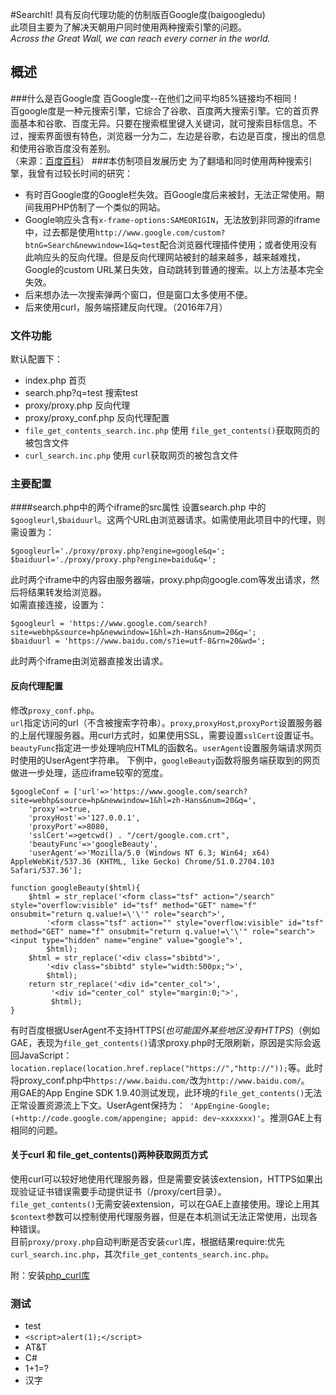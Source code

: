 #SearchIt!
具有反向代理功能的仿制版百Google度(baigoogledu)  
此项目主要为了解决天朝用户同时使用两种搜索引擎的问题。  
*Across the Great Wall, we can reach every corner in the world.*
## 概述
###什么是百Google度
百Google度--在他们之间平均85%链接均不相同！  
百google度是一种元搜索引擎，它综合了谷歌、百度两大搜索引擎。它的首页界面基本和谷歌、百度无异。只要在搜索框里键入关键词，就可搜索目标信息。不过，搜索界面很有特色，浏览器一分为二，左边是谷歌，右边是百度，搜出的信息和使用谷歌百度没有差别。  
（来源：[百度百科](http://baike.baidu.com/item/baigoogledu)）
###本仿制项目发展历史
为了翻墙和同时使用两种搜索引擎，我曾有过较长时间的研究：  
  
- 有时百Google度的Google栏失效。百Google度后来被封，无法正常使用。期间我用PHP仿制了一个类似的网站。  
- Google响应头含有`x-frame-options:SAMEORIGIN`，无法放到非同源的iframe中，过去都是使用`http://www.google.com/custom?btnG=Search&newwindow=1&q=test`配合浏览器代理插件使用；或者使用没有此响应头的反向代理。但是反向代理网站被封的越来越多，越来越难找，Google的custom URL某日失效，自动跳转到普通的搜索。以上方法基本完全失效。  
- 后来想办法一次搜索弹两个窗口，但是窗口太多使用不便。  
- 后来使用curl，服务端搭建反向代理。（2016年7月）  
  
### 文件功能
默认配置下：  

- index.php  首页  
- search.php?q=test 搜索test	 
- proxy/proxy.php 反向代理
- proxy/proxy_conf.php 反向代理配置
- `file_get_contents_search.inc.php` 使用 `file_get_contents()`获取网页的被包含文件
- `curl_search.inc.php` 使用 `curl`获取网页的被包含文件

### 主要配置
####search.php中的两个iframe的src属性
设置search.php 中的`$googleurl`,`$baiduurl`。这两个URL由浏览器请求。如需使用此项目中的代理，则需设置为：

    $googleurl='./proxy/proxy.php?engine=google&q=';
    $baiduurl='./proxy/proxy.php?engine=baidu&q=';
此时两个iframe中的内容由服务器端，proxy.php向google.com等发出请求，然后将结果转发给浏览器。  
如需直接连接，设置为：

    $googleurl = 'https://www.google.com/search?site=webhp&source=hp&newwindow=1&hl=zh-Hans&num=20&q=';
    $baiduurl = 'https://www.baidu.com/s?ie=utf-8&rn=20&wd=';
此时两个iframe由浏览器直接发出请求。
#### 反向代理配置
修改`proxy_conf.php`。  
`url`指定访问的url（不含被搜索字符串）。`proxy`,`proxyHost`,`proxyPort`设置服务器的上层代理服务器。用curl方式时，如果使用SSL，需要设置`sslCert`设置证书。`beautyFunc`指定进一步处理响应HTML的函数名。`userAgent`设置服务端请求网页时使用的UserAgent字符串。
下例中，`googleBeauty`函数将服务端获取到的网页做进一步处理，适应iframe较窄的宽度。

	$googleConf = ['url'=>'https://www.google.com/search?site=webhp&source=hp&newwindow=1&hl=zh-Hans&num=20&q=',
		'proxy'=>true,
		'proxyHost'=>'127.0.0.1',
		'proxyPort'=>8080,
		'sslCert'=>getcwd() . "/cert/google.com.crt",
		'beautyFunc'=>'googleBeauty',
		'userAgent'=>'Mozilla/5.0 (Windows NT 6.3; Win64; x64) AppleWebKit/537.36 (KHTML, like Gecko) Chrome/51.0.2704.103 Safari/537.36'];
	
	function googleBeauty($html){
		$html = str_replace('<form class="tsf" action="/search" style="overflow:visible" id="tsf" method="GET" name="f" onsubmit="return q.value!=\'\'" role="search">', 
			'<form class="tsf" action="" style="overflow:visible" id="tsf" method="GET" name="f" onsubmit="return q.value!=\'\'" role="search"><input type="hidden" name="engine" value="google">', 
			$html);
		$html = str_replace('<div class="sbibtd">', 
			'<div class="sbibtd" style="width:500px;">', 
			$html);
		return str_replace('<div id="center_col">',
			 '<div id="center_col" style="margin:0;">',
			 $html);
	}
  
有时百度根据UserAgent不支持HTTPS(*也可能国外某些地区没有HTTPS*)（例如GAE，表现为`file_get_contents()`请求proxy.php时无限刷新，原因是实际会返回JavaScript：`location.replace(location.href.replace("https://","http://"));`等。此时将proxy_conf.php中`https://www.baidu.com/`改为`http://www.baidu.com/`。  
用GAE的App Engine SDK 1.9.40测试发现，此环境的`file_get_contents()`无法正常设置资源流上下文。UserAgent保持为：` 'AppEngine-Google; (+http://code.google.com/appengine; appid: dev~xxxxxxx)'`。推测GAE上有相同的问题。

#### 关于curl 和 file_get_contents()两种获取网页方式
使用curl可以较好地使用代理服务器，但是需要安装该extension，HTTPS如果出现验证证书错误需要手动提供证书（/proxy/cert目录）。  
`file_get_contents()`无需安装extension，可以在GAE上直接使用。理论上用其`$context`参数可以控制使用代理服务器，但是在本机测试无法正常使用，出现各种错误。  
目前`proxy/proxy.php`自动判断是否安装`curl`库，根据结果require:优先`curl_search.inc.php`，其次`file_get_contents_search.inc.php`。  

附：安装[php_curl库](http://php.net/manual/zh/book.curl.php)  

### 测试
- test
- `<script>alert(1);</script>`
- AT&T
- C#
- 1+1=?
- 汉字
